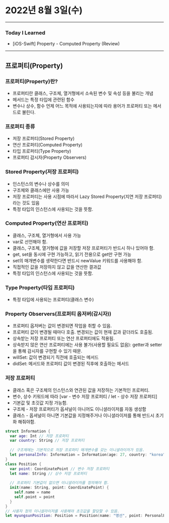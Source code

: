# 2022년 8월 3일(수)

---

### Today I Learned

- [iOS-Swift] Property - Computed Property (Review)

---

## 프로퍼티(Property)

### 프로퍼티(Property)란?

- 프로퍼티란 클래스, 구조체, 열거형에서 소속된 변수 및 속성 등을 불리는 개념
- 메서드는 특정 타입에 관련된 함수
- 변수나 상수, 함수 언제 어느 목적에 사용되는지에 따라 용어가 프로퍼티 또는 메서드로 불린다.

### 프로퍼티 종류

- 저장 프로퍼티(Stored Property)
- 연산 프로퍼티(Computed Property)
- 타입 프로퍼티(Type Property)
- 프로퍼티 감시자(Property Observers)

### Stored Property(저장 프로퍼티)

- 인스턴스의 변수나 상수를 의미
- 구조체와 클래스에만 사용 가능
- 저장 프로퍼티는 사용 시점에 따라서 Lazy Stored Property(지연 저장 프로퍼티)라는 것도 있음
- 특정 타입의 인스턴스에 사용되는 것을 뜻함.

### Computed Property(연산 프로퍼티)

- 클래스, 구조체, 열거형에서 사용 가능
- var로 선언해야 함.
- 클래스, 구조체, 열거형에 값을 저장할 저장 프로퍼티가 반드시 하나 있어야 함.
- get, set을 동시에 구현 가능하고, 읽기 전용으로 get만 구현 가능
- set의 매개변수를 생략한다면 반드시 newValue 키워드를 사용해야 함.
- 직접적인 값을 저장하지 않고 값을 연산한 결과값
- 특정 타입의 인스턴스에 사용되는 것을 뜻함.

### Type Property(타입 프로퍼티)

- 특정 타입에 사용되는 프로퍼티(클래스 변수)

### Property Observers(프로퍼티 옵저버(감시자))

- 프로퍼티 옵저버는 값이 변경되면 작업을 취할 수 있음.
- 프로퍼티 값이 변경될 때마다 호출. 변경되는 값이 현재 값과 같더라도 호출됨.
- 상속받는 저장 프로퍼티 또는 연산 프로퍼티에도 적용됨.
- 상속받지 않은 연산 프로퍼티에는 사용 불가(사용할 필요도 없음): getter과 setter을 통해 감시자를 구현할 수 있기 때문.
- willSet: 값이 변경되기 직전에 호출되는 메서드
- didSet: 메서드와 프로퍼티 값이 변경된 직후에 호출하는 메서드

### 저장 프로퍼티

- 클래스 혹은 구조체의 인스턴스와 연관된 값을 저장하는 기본적인 프로퍼티.
- 변수, 상수 키워드에 따라 [var - 변수 저장 프로퍼티 / let - 상수 저장 프로퍼티]
- 기본값 및 초깃값 지정 가능함.
- 구조체 - 저장 프로퍼티가 옵셔널이 아니어도 이니셜라이저를 자동 생성함
- 클래스 - 옵셔널이 아니면 기본값을 지정해주거나 이니셜라이저를 통해 반드시 초기화 해줘야함.

```swift
struct Information {
  var age: Int // 저장 프로퍼티
  var country: String // 저장 프로퍼티
  
  // 구조체에는 기본적으로 저장 프로퍼티 매개변수를 갖는 이니셜라이저가 있음.
  let personalInfo: Information = Information(age: 27, country: "korea")
}
class Position {
  var point: CoordinatePoint // 변수 저장 프로퍼티
  let name: String // 상수 저장 프로퍼티
  
  // 프로퍼티 기본값이 없으면 이니셜라이저를 정의해야 함.
  init(name: String, point: CoordinatePoint) {
    self.name = name 
    self.point = point 
  }
}
// 사용자 정의 이니셜라이저를 사용해야 초깃값을 할당할 수 있음.
let myungsunPosition: Position = Position(name: "명선", point: PersonalPoint)
```
